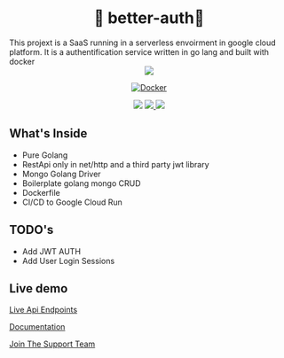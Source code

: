 <h1 align="center">🎉 better-auth🎉</h1>
This projext is a SaaS running in a serverless envoirment in google cloud platform. It is a authentification service written in go lang and built with docker 
<br/>


<div align="center">       
<img src="https://img.shields.io/github/workflow/status/techonomylabs/better-auth/Docker?label=GCP%20CLOUD%20RUN&style=for-the-badge"/>

[![Docker](https://github.com/techonomylabs/better-auth/actions/workflows/deploy-to-cloud-run.yml/badge.svg)](https://github.com/techonomylabs/better-auth/actions/workflows/deploy-to-cloud-run.yml)

<img src="https://img.shields.io/github/license/techonomylabs/better-auth" />
<a href="https://github.com/techonomylabs/better-auth/issues">
<img src="https://img.shields.io/github/issues/techonomylabs/better-auth" />
</a>
<img src="https://img.shields.io/github/languages/count/techonomylabs/better-auth?style=flat-square"/>

</div>


## What's Inside

- Pure Golang
- RestApi only in net/http and a third party jwt library
- Mongo Golang Driver 
- Boilerplate golang mongo CRUD 
- Dockerfile
- CI/CD to Google Cloud Run

## TODO's

- Add JWT AUTH
- Add User Login Sessions 

## Live demo

[Live Api Endpoints](https://better-auth-o2k3wv2fsq-uc.a.run.app)

[Documentation](https://documenter.getpostman.com/view/21725756/UzBvH45K)

[Join The Support Team](https://app.getpostman.com/join-team?invite_code=40a4a16810b9f88648390722e98b8e79)

